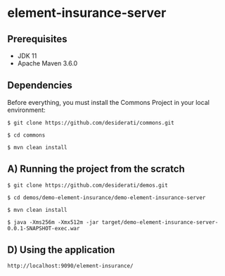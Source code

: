 # element-insurance-server

## Prerequisites

* JDK 11
* Apache Maven 3.6.0

## Dependencies 

Before everything, you must install the Commons Project in your local environment:
```
$ git clone https://github.com/desiderati/commons.git

$ cd commons

$ mvn clean install
```

## A) Running the project from the scratch
```
$ git clone https://github.com/desiderati/demos.git

$ cd demos/demo-element-insurance/demo-element-insurance-server

$ mvn clean install

$ java -Xms256m -Xmx512m -jar target/demo-element-insurance-server-0.0.1-SNAPSHOT-exec.war
```

## D) Using the application
```
http://localhost:9090/element-insurance/
```
